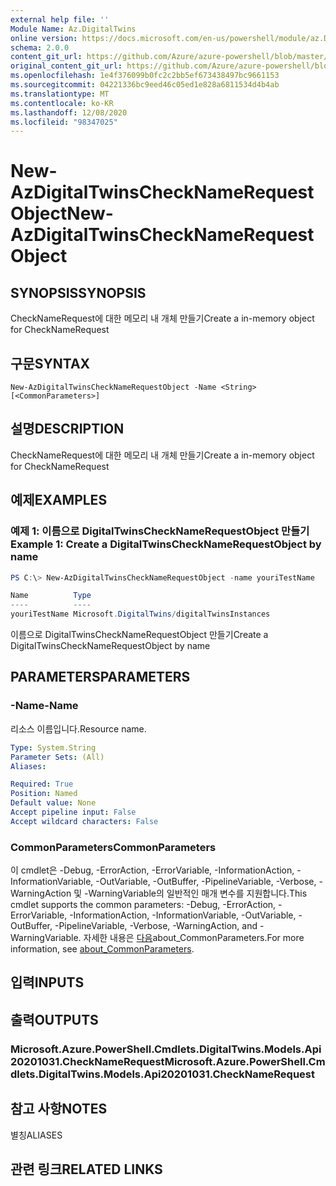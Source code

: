 ```yaml
---
external help file: ''
Module Name: Az.DigitalTwins
online version: https://docs.microsoft.com/en-us/powershell/module/az.DigitalTwins/new-AzDigitalTwinsCheckNameRequestObject
schema: 2.0.0
content_git_url: https://github.com/Azure/azure-powershell/blob/master/src/DigitalTwins/help/New-AzDigitalTwinsCheckNameRequestObject.md
original_content_git_url: https://github.com/Azure/azure-powershell/blob/master/src/DigitalTwins/help/New-AzDigitalTwinsCheckNameRequestObject.md
ms.openlocfilehash: 1e4f376099b0fc2c2bb5ef673438497bc9661153
ms.sourcegitcommit: 04221336bc9eed46c05ed1e828a6811534d4b4ab
ms.translationtype: MT
ms.contentlocale: ko-KR
ms.lasthandoff: 12/08/2020
ms.locfileid: "98347025"
---
```

# <span data-ttu-id="e61f1-101">New-AzDigitalTwinsCheckNameRequestObject</span><span class="sxs-lookup"><span data-stu-id="e61f1-101">New-AzDigitalTwinsCheckNameRequestObject</span></span>

## <span data-ttu-id="e61f1-102">SYNOPSIS</span><span class="sxs-lookup"><span data-stu-id="e61f1-102">SYNOPSIS</span></span>
<span data-ttu-id="e61f1-103">CheckNameRequest에 대한 메모리 내 개체 만들기</span><span class="sxs-lookup"><span data-stu-id="e61f1-103">Create a in-memory object for CheckNameRequest</span></span>

## <span data-ttu-id="e61f1-104">구문</span><span class="sxs-lookup"><span data-stu-id="e61f1-104">SYNTAX</span></span>

```
New-AzDigitalTwinsCheckNameRequestObject -Name <String> [<CommonParameters>]
```

## <span data-ttu-id="e61f1-105">설명</span><span class="sxs-lookup"><span data-stu-id="e61f1-105">DESCRIPTION</span></span>
<span data-ttu-id="e61f1-106">CheckNameRequest에 대한 메모리 내 개체 만들기</span><span class="sxs-lookup"><span data-stu-id="e61f1-106">Create a in-memory object for CheckNameRequest</span></span>

## <span data-ttu-id="e61f1-107">예제</span><span class="sxs-lookup"><span data-stu-id="e61f1-107">EXAMPLES</span></span>

### <span data-ttu-id="e61f1-108">예제 1: 이름으로 DigitalTwinsCheckNameRequestObject 만들기</span><span class="sxs-lookup"><span data-stu-id="e61f1-108">Example 1: Create a DigitalTwinsCheckNameRequestObject by name</span></span>
```powershell
PS C:\> New-AzDigitalTwinsCheckNameRequestObject -name youriTestName

Name          Type
----          ----
youriTestName Microsoft.DigitalTwins/digitalTwinsInstances
```

<span data-ttu-id="e61f1-109">이름으로 DigitalTwinsCheckNameRequestObject 만들기</span><span class="sxs-lookup"><span data-stu-id="e61f1-109">Create a DigitalTwinsCheckNameRequestObject by name</span></span>

## <span data-ttu-id="e61f1-110">PARAMETERS</span><span class="sxs-lookup"><span data-stu-id="e61f1-110">PARAMETERS</span></span>

### <span data-ttu-id="e61f1-111">-Name</span><span class="sxs-lookup"><span data-stu-id="e61f1-111">-Name</span></span>
<span data-ttu-id="e61f1-112">리소스 이름입니다.</span><span class="sxs-lookup"><span data-stu-id="e61f1-112">Resource name.</span></span>

```yaml
Type: System.String
Parameter Sets: (All)
Aliases:

Required: True
Position: Named
Default value: None
Accept pipeline input: False
Accept wildcard characters: False
```

### <span data-ttu-id="e61f1-113">CommonParameters</span><span class="sxs-lookup"><span data-stu-id="e61f1-113">CommonParameters</span></span>
<span data-ttu-id="e61f1-114">이 cmdlet은 -Debug, -ErrorAction, -ErrorVariable, -InformationAction, -InformationVariable, -OutVariable, -OutBuffer, -PipelineVariable, -Verbose, -WarningAction 및 -WarningVariable의 일반적인 매개 변수를 지원합니다.</span><span class="sxs-lookup"><span data-stu-id="e61f1-114">This cmdlet supports the common parameters: -Debug, -ErrorAction, -ErrorVariable, -InformationAction, -InformationVariable, -OutVariable, -OutBuffer, -PipelineVariable, -Verbose, -WarningAction, and -WarningVariable.</span></span> <span data-ttu-id="e61f1-115">자세한 내용은 [다음](http://go.microsoft.com/fwlink/?LinkID=113216)about_CommonParameters.</span><span class="sxs-lookup"><span data-stu-id="e61f1-115">For more information, see [about_CommonParameters](http://go.microsoft.com/fwlink/?LinkID=113216).</span></span>

## <span data-ttu-id="e61f1-116">입력</span><span class="sxs-lookup"><span data-stu-id="e61f1-116">INPUTS</span></span>

## <span data-ttu-id="e61f1-117">출력</span><span class="sxs-lookup"><span data-stu-id="e61f1-117">OUTPUTS</span></span>

### <span data-ttu-id="e61f1-118">Microsoft.Azure.PowerShell.Cmdlets.DigitalTwins.Models.Api20201031.CheckNameRequest</span><span class="sxs-lookup"><span data-stu-id="e61f1-118">Microsoft.Azure.PowerShell.Cmdlets.DigitalTwins.Models.Api20201031.CheckNameRequest</span></span>

## <span data-ttu-id="e61f1-119">참고 사항</span><span class="sxs-lookup"><span data-stu-id="e61f1-119">NOTES</span></span>

<span data-ttu-id="e61f1-120">별칭</span><span class="sxs-lookup"><span data-stu-id="e61f1-120">ALIASES</span></span>

## <span data-ttu-id="e61f1-121">관련 링크</span><span class="sxs-lookup"><span data-stu-id="e61f1-121">RELATED LINKS</span></span>

